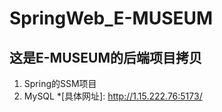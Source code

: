 # SpringWeb_E-MUSEUM
## 这是E-MUSEUM的后端项目拷贝
1. Spring的SSM项目     
2. MySQL
*[具体网址]: http://1.15.222.76:5173/
    
